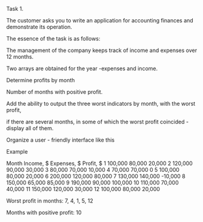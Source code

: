 Task 1.

The customer asks you to write an application for accounting finances and demonstrate its operation.

The essence of the task is as follows:

The management of the company keeps track of income and expenses over 12 months.

Two arrays are obtained for the year -expenses and income.

Determine profits by month

Number of months with positive profit.

Add the ability to output the three worst indicators by month, with the worst profit,

if there are several months, in some of which the worst profit coincided - display all of them.

Organize a user - friendly interface like this 


Example


Month            Income, $         Expenses, $             Profit, $ 
    1              100,000              80,000                20,000
    2              120,000              90,000                30,000
    3               80,000              70,000                10,000
    4               70,000              70,000                     0
    5              100,000              80,000                20,000
    6              200,000             120,000                80,000
    7              130,000             140,000               -10,000
    8              150,000              65,000                85,000
    9              190,000              90,000               100,000
   10              110,000              70,000                40,000
   11              150,000             120,000                30,000
   12              100,000              80,000                20,000
   
   

Worst profit in months: 7, 4, 1, 5, 12

Months with positive profit: 10